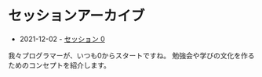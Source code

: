 # セッションアーカイブ

* 2021-12-02 - [セッション 0](./sessions/2021-12-02.md)

我々プログラマーが、いつも0からスタートですね。
勉強会や学びの文化を作るためのコンセプトを紹介します。